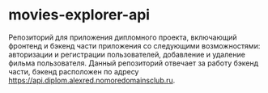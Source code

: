 # movies-explorer-api

Репозиторий для приложения дипломного проекта, включающий фронтенд и бэкенд части приложения
со следующими возможностями: авторизации и регистрации пользователей, добавление и удаление фильма пользователя. Данный репозиторий отвечает за работу бэкенд части, бэкенд расположен по адресу https://api.diplom.alexred.nomoredomainsclub.ru.
